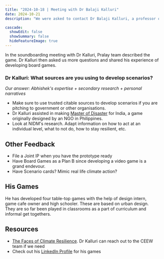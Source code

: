 ```yaml
---
title: "2024-10-18 | Meeting with Dr Balaji Kalluri"
date: 2024-10-21
description: "We were asked to contact Dr Balaji Kalluri, a professor of Environmental Studies at FLAME University who also designs games. The meeting notes."

cascade:
  showEdit: false
  showSummary: false
  hideFeatureImage: true
---
```

In the soundboarding meeting with Dr Kalluri, Pralay team described the game. Dr Kalluri then asked us more questions and shared his experience of developing board games.
### Dr Kalluri: What sources are you using to develop scenarios?
_Our answer: Abhishek's expertise + secondary research + personal narratives_
- Make sure to use trusted citable sources to develop scenarios if you are pitching to government or other organisations. 
- Dr Kalluri assisted in making [Master of Disaster](https://masterofdisaster.co.uk/) for India, a game originally designed by an NGO in Philippines.
- Look at NIDM's research. Adapt information on how to act at an individual level, what to not do, how to stay resilient, etc. 

## Other Feedback
- File a Joint IP when you have the prototype ready
- Have Board Games as a Plan B since developing a video game is a grand endevour.
- Have Scenario cards? Mimic real life climate action? 

## His Games
He has developed four table-top games with the help of design intern, game cafe owner and high schooler. These are based on urban design. They are so far been played in classrooms as a part of curriculum and informal get togethers.

## Resources
- [The Faces of Climate Resilience](https://www.ceew.in/faces-of-climate-resilience). Dr Kalluri can reach out to the CEEW team if we need
- Check out his [LinkedIn Profile](https://www.linkedin.com/in/dr-balaji-kalluri-phd-a95a4931/details/featured/) for his games
 
